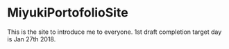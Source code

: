 # MiyukiPortofolioSite
This is the site to introduce me to everyone. 1st draft completion target day is Jan 27th 2018.
